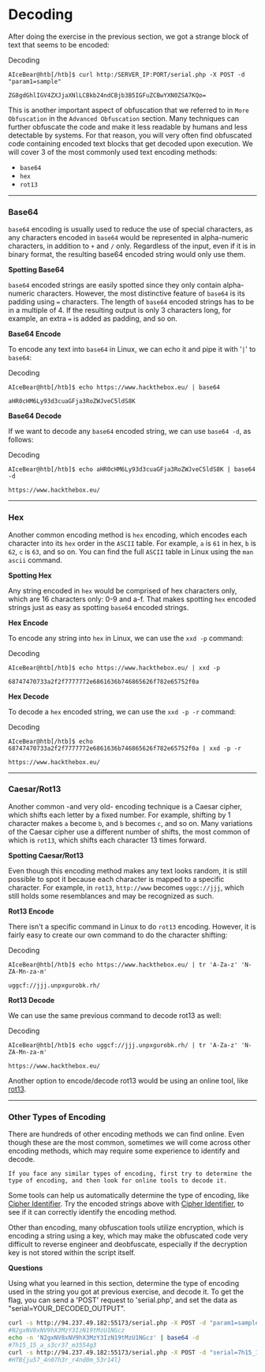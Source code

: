 # Decoding

After doing the exercise in the previous section, we got a strange block of text that seems to be encoded:

Decoding

```shell-session
AIceBear@htb[/htb]$ curl http:/SERVER_IP:PORT/serial.php -X POST -d "param1=sample"

ZG8gdGhlIGV4ZXJjaXNlLCBkb24ndCBjb3B5IGFuZCBwYXN0ZSA7KQo=
```

This is another important aspect of obfuscation that we referred to in `More Obfuscation` in the `Advanced Obfuscation` section. Many techniques can further obfuscate the code and make it less readable by humans and less detectable by systems. For that reason, you will very often find obfuscated code containing encoded text blocks that get decoded upon execution. We will cover 3 of the most commonly used text encoding methods:

* `base64`
* `hex`
* `rot13`

***

### Base64

`base64` encoding is usually used to reduce the use of special characters, as any characters encoded in `base64` would be represented in alpha-numeric characters, in addition to `+` and `/` only. Regardless of the input, even if it is in binary format, the resulting base64 encoded string would only use them.

**Spotting Base64**

`base64` encoded strings are easily spotted since they only contain alpha-numeric characters. However, the most distinctive feature of `base64` is its padding using `=` characters. The length of `base64` encoded strings has to be in a multiple of 4. If the resulting output is only 3 characters long, for example, an extra `=` is added as padding, and so on.

**Base64 Encode**

To encode any text into `base64` in Linux, we can echo it and pipe it with '`|`' to `base64`:

Decoding

```shell-session
AIceBear@htb[/htb]$ echo https://www.hackthebox.eu/ | base64

aHR0cHM6Ly93d3cuaGFja3RoZWJveC5ldS8K
```

**Base64 Decode**

If we want to decode any `base64` encoded string, we can use `base64 -d`, as follows:

Decoding

```shell-session
AIceBear@htb[/htb]$ echo aHR0cHM6Ly93d3cuaGFja3RoZWJveC5ldS8K | base64 -d

https://www.hackthebox.eu/
```

***

### Hex

Another common encoding method is `hex` encoding, which encodes each character into its `hex` order in the `ASCII` table. For example, `a` is `61` in hex, `b` is `62`, `c` is `63`, and so on. You can find the full `ASCII` table in Linux using the `man ascii` command.

**Spotting Hex**

Any string encoded in `hex` would be comprised of hex characters only, which are 16 characters only: 0-9 and a-f. That makes spotting `hex` encoded strings just as easy as spotting `base64` encoded strings.

**Hex Encode**

To encode any string into `hex` in Linux, we can use the `xxd -p` command:

Decoding

```shell-session
AIceBear@htb[/htb]$ echo https://www.hackthebox.eu/ | xxd -p

68747470733a2f2f7777772e6861636b746865626f782e65752f0a
```

**Hex Decode**

To decode a `hex` encoded string, we can use the `xxd -p -r` command:

Decoding

```shell-session
AIceBear@htb[/htb]$ echo 68747470733a2f2f7777772e6861636b746865626f782e65752f0a | xxd -p -r

https://www.hackthebox.eu/
```

***

### Caesar/Rot13

Another common -and very old- encoding technique is a Caesar cipher, which shifts each letter by a fixed number. For example, shifting by 1 character makes `a` become `b`, and `b` becomes `c`, and so on. Many variations of the Caesar cipher use a different number of shifts, the most common of which is `rot13`, which shifts each character 13 times forward.

**Spotting Caesar/Rot13**

Even though this encoding method makes any text looks random, it is still possible to spot it because each character is mapped to a specific character. For example, in `rot13`, `http://www` becomes `uggc://jjj`, which still holds some resemblances and may be recognized as such.

**Rot13 Encode**

There isn't a specific command in Linux to do `rot13` encoding. However, it is fairly easy to create our own command to do the character shifting:

Decoding

```shell-session
AIceBear@htb[/htb]$ echo https://www.hackthebox.eu/ | tr 'A-Za-z' 'N-ZA-Mn-za-m'

uggcf://jjj.unpxgurobk.rh/
```

**Rot13 Decode**

We can use the same previous command to decode rot13 as well:

Decoding

```shell-session
AIceBear@htb[/htb]$ echo uggcf://jjj.unpxgurobk.rh/ | tr 'A-Za-z' 'N-ZA-Mn-za-m'

https://www.hackthebox.eu/
```

Another option to encode/decode rot13 would be using an online tool, like [rot13](https://rot13.com/).

***

### Other Types of Encoding

There are hundreds of other encoding methods we can find online. Even though these are the most common, sometimes we will come across other encoding methods, which may require some experience to identify and decode.

`If you face any similar types of encoding, first try to determine the type of encoding, and then look for online tools to decode it.`

Some tools can help us automatically determine the type of encoding, like [Cipher Identifier](https://www.boxentriq.com/code-breaking/cipher-identifier). Try the encoded strings above with [Cipher Identifier](https://www.boxentriq.com/code-breaking/cipher-identifier), to see if it can correctly identify the encoding method.

Other than encoding, many obfuscation tools utilize encryption, which is encoding a string using a key, which may make the obfuscated code very difficult to reverse engineer and deobfuscate, especially if the decryption key is not stored within the script itself.

**Questions**

Using what you learned in this section, determine the type of encoding used in the string you got at previous exercise, and decode it. To get the flag, you can send a 'POST' request to 'serial.php', and set the data as "serial=YOUR\_DECODED\_OUTPUT".

```bash
curl -s http://94.237.49.182:55173/serial.php -X POST -d "param1=sample"
#N2gxNV8xNV9hX3MzY3IzN19tMzU1NGcz 
echo -n 'N2gxNV8xNV9hX3MzY3IzN19tMzU1NGcz' | base64 -d
#7h15_15_a_s3cr37_m3554g3
curl -s http://94.237.49.182:55173/serial.php -X POST -d "serial=7h15_15_a_s3cr37_m3554g3"
#HTB{ju57_4n07h3r_r4nd0m_53r14l}
```
